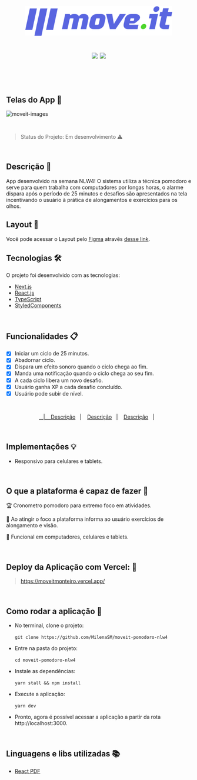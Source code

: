 <h1 align="center">
  <img width="400px" src="https://github.com/MilenaSM/moveit-pomodoro-nlw4/blob/main/public/logo-full.svg" />

  <br />

  <p align="center"> 
   <img src="https://img.shields.io/static/v1?label=react&message=framework&color=blue&style=for-the-badge&logo=REACT" />
   <img src="https://img.shields.io/static/v1?label=Vercel&message=Deploy&color=green&style=for-the-badge&logo=VERCEL" />
  </p>

</h1>

<br />
<br />

## Telas do App :paperclip:

![moveit-images](https://user-images.githubusercontent.com/53149634/109433589-f1742f00-79ef-11eb-9477-a09458c8da24.png)

<br />

> Status do Projeto: Em desenvolvimento :warning:

<br />

## Descrição :page_with_curl:
App desenvolvido na semana NLW4! O sistema utiliza a técnica pomodoro e serve para quem trabalha com computadores por longas horas, o alarme dispara após o período de 25 minutos e desafios são apresentados na tela incentivando o usuário à prática de alongamentos e exercícios para os olhos.

## Layout :art: 
Você pode acessar o Layout pelo <a href="https://www.figma.com">Figma<a> atravês <a href="https://www.figma.com/file/ge20pu3ofMOKoliUyKx1Nl/Move.it-1.0">desse link<a>.

## Tecnologias 🛠 
O projeto foi desenvolvido com as tecnologias:

- [Next.js](https://nextjs.org/)
- [React.js](https://pt-br.reactjs.org/)
- [TypeScript](https://www.typescriptlang.org/)
- [StyledComponents](https://styled-components.com/)

<br />

## Funcionalidades :clipboard: 
- [x] Iniciar um ciclo de 25 minutos.
- [x] Abadornar ciclo.
- [x] Dispara um efeito sonoro quando o ciclo chega ao fim.
- [x] Manda uma notificação quando o ciclo chega ao seu fim.
- [x] A cada ciclo libera um novo desafio.
- [x] Usuário ganha XP a cada desafio concluído.
- [x] Usuário pode subir de nível.

<br />
 
 <p align="center">
  <a href="![tela-para-pc1](https://user-images.githubusercontent.com/53149634/109401306-a9d89f00-792c-11eb-8da7-01ef2b3d898e.png)"Descrição</a>&nbsp;&nbsp;&nbsp;|&nbsp;&nbsp;&nbsp;
  <a href="![tela-para-pc2](https://user-images.githubusercontent.com/53149634/109401342-e1474b80-792c-11eb-9d3d-03d6861f6352.png)">Descrição</a>&nbsp;&nbsp;&nbsp;|&nbsp;&nbsp;&nbsp;
  <a href="![tela-para-celular1](https://user-images.githubusercontent.com/53149634/109401349-ee643a80-792c-11eb-8227-9c5daa39f774.jpg)">Descrição</a>&nbsp;&nbsp;&nbsp;|&nbsp;&nbsp;&nbsp;
  <a href="![tela-para-celular2](https://user-images.githubusercontent.com/53149634/109401356-f7550c00-792c-11eb-9465-4fa09779e6c3.jpg)">Descrição</a>&nbsp;&nbsp;&nbsp;|&nbsp;&nbsp;&nbsp;
</p>

<br />

## Implementações :bulb: 

- Responsivo para celulares e tablets.

<br />

## O que a plataforma é capaz de fazer :checkered_flag:

:trophy: Cronometro pomodoro para extremo foco em atividades.

:muscle: Ao atingir o foco a plataforma informa ao usuário exercícios de alongamento e visão.

:eyes: Funcional em computadores, celulares e tablets.

<br />

## Deploy da Aplicação com Vercel: :punch:

> https://moveitmonteiro.vercel.app/

<br />

## Como rodar a aplicação :runner:

- No terminal, clone o projeto:
  
  ```git clone https://github.com/MilenaSM/moveit-pomodoro-nlw4```

- Entre na pasta do projeto:

  ```cd moveit-pomodoro-nlw4```

- Instale as dependências:

  ```yarn stall && npm install```

- Execute a aplicação:
  
  ```yarn dev```

- Pronto, agora é possível acessar a aplicação a partir da rota http://localhost:3000.

<br />

## Linguagens e libs utilizadas :books:

- [React PDF](https://react-pdf.org/)
